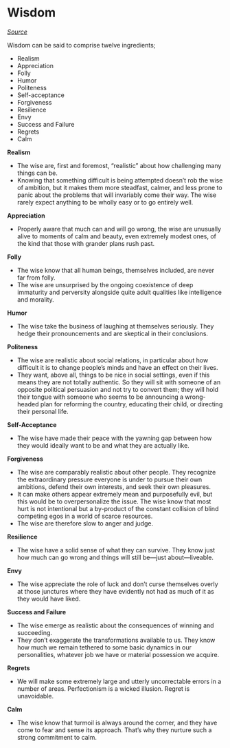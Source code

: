 # Wisdom

*[Source](./books/the-school-of-life.md)*

Wisdom can be said to comprise twelve ingredients;

* Realism
* Appreciation
* Folly
* Humor
* Politeness
* Self-acceptance
* Forgiveness
* Resilience
* Envy
* Success and Failure
* Regrets
* Calm

**Realism**

* The wise are, first and foremost, “realistic” about how challenging many things can be.
* Knowing that something difficult is being attempted doesn’t rob the wise of ambition, but it makes them more steadfast, calmer, and less prone to panic about the problems that will invariably come their way. The wise rarely expect anything to be wholly easy or to go entirely well.

**Appreciation**

* Properly aware that much can and will go wrong, the wise are unusually alive to moments of calm and beauty, even extremely modest ones, of the kind that those with grander plans rush past.

**Folly**

* The wise know that all human beings, themselves included, are never far from folly.
* The wise are unsurprised by the ongoing coexistence of deep immaturity and perversity alongside quite adult qualities like intelligence and morality.

**Humor**

* The wise take the business of laughing at themselves seriously. They hedge their pronouncements and are skeptical in their conclusions.

**Politeness**

* The wise are realistic about social relations, in particular about how difficult it is to change people’s minds and have an effect on their lives.
* They want, above all, things to be nice in social settings, even if this means they are not totally authentic. So they will sit with someone of an opposite political persuasion and not try to convert them; they will hold their tongue with someone who seems to be announcing a wrong-headed plan for reforming the country, educating their child, or directing their personal life.

**Self-Acceptance**

* The wise have made their peace with the yawning gap between how they would ideally want to be and what they are actually like.

**Forgiveness**

* The wise are comparably realistic about other people. They recognize the extraordinary pressure everyone is under to pursue their own ambitions, defend their own interests, and seek their own pleasures.
* It can make others appear extremely mean and purposefully evil, but this would be to overpersonalize the issue. The wise know that most hurt is not intentional but a by-product of the constant collision of blind competing egos in a world of scarce resources.
* The wise are therefore slow to anger and judge.

**Resilience**

* The wise have a solid sense of what they can survive. They know just how much can go wrong and things will still be—just about—liveable.

**Envy**

* The wise appreciate the role of luck and don’t curse themselves overly at those junctures where they have evidently not had as much of it as they would have liked.

**Success and Failure**

* The wise emerge as realistic about the consequences of winning and succeeding.
* They don’t exaggerate the transformations available to us. They know how much we remain tethered to some basic dynamics in our personalities, whatever job we have or material possession we acquire.

**Regrets**

* We will make some extremely large and utterly uncorrectable errors in a number of areas. Perfectionism is a wicked illusion. Regret is unavoidable.

**Calm**

* The wise know that turmoil is always around the corner, and they have come to fear and sense its approach. That’s why they nurture such a strong commitment to calm.
